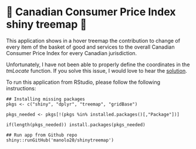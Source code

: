 # :maple_leaf: Canadian Consumer Price Index shiny treemap :maple_leaf: 

This application shows in a hover treemap the contribution to change of every item of the basket of good and services to the overall Canadian Consumer Price Index for every Canadian jurisdiction.

Unfortunately, I have not been able to properly define the coordinates in the *tmLocate* function. If you solve this issue, I would love to hear the [solution](https://stackoverflow.com/questions/51717531/hover-treemap-in-a-shinyapp-not-showing-the-right-values).

To run this application from RStudio, please follow the following instructions:

```
## Installing missing packages
pkgs <- c("shiny", "dplyr", "treemap", "gridBase")

pkgs_needed <- pkgs[!(pkgs %in% installed.packages()[,"Package"])]

if(length(pkgs_needed)) install.packages(pkgs_needed)

## Run app from Github repo
shiny::runGitHub('manolo20/shinytreemap')
```

